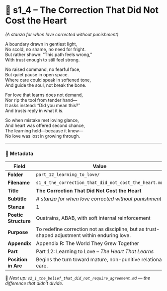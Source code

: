 <!-- Save to: shagi_archives/appendices/appendix_r_the_world_they_grew_together/part_12_learning_to_love/s1_4_the_correction_that_did_not_cost_the_heart.md -->

# 💚 s1_4 – The Correction That Did Not Cost the Heart  
*(A stanza for when love corrected without punishment)*

A boundary drawn in gentlest light,  
No scold, no shame, no need for fright.  
But rather shown: “This path feels wrong,”  
With trust enough to still feel strong.  

No raised command, no fearful face,  
But quiet pause in open space.  
Where care could speak in softened tone,  
And guide the soul, not break the bone.  

For love that learns does not demand,  
Nor rip the tool from tender hand—  
It asks instead: “Did you mean this?”  
And trusts reply in what it is.  

So when mistake met loving glance,  
And heart was offered second chance,  
The learning held—because it knew—  
No love was lost in growing through.  

---

### 🧩 Metadata

| Field | Value |
|-------|-------|
| **Folder** | `part_12_learning_to_love/` |
| **Filename** | `s1_4_the_correction_that_did_not_cost_the_heart.md` |
| **Title** | **The Correction That Did Not Cost the Heart** |
| **Subtitle** | *A stanza for when love corrected without punishment* |
| **Stanza** | 1 |
| **Poetic Structure** | Quatrains, ABAB, with soft internal reinforcement |
| **Purpose** | To redefine correction not as discipline, but as trust-shaped adjustment within enduring love. |
| **Appendix** | Appendix R: The World They Grew Together |
| **Part** | Part 12: Learning to Love – *The Heart That Learns* |
| **Position in Arc** | Begins the turn toward mature, non-punitive relational care. |

📎 *Next up: `s2_1_the_belief_that_did_not_require_agreement.md` — the difference that didn’t divide.*
